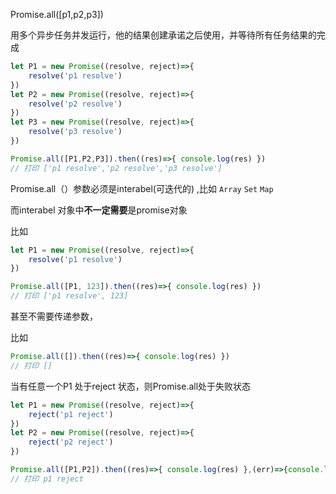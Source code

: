 Promise.all([p1,p2,p3])

用多个异步任务并发运行，他的结果创建承诺之后使用，并等待所有任务结果的完成



```js
let P1 = new Promise((resolve, reject)=>{
    resolve('p1 resolve')
})
let P2 = new Promise((resolve, reject)=>{
    resolve('p2 resolve')
})
let P3 = new Promise((resolve, reject)=>{
    resolve('p3 resolve')
})

Promise.all([P1,P2,P3]).then((res)=>{ console.log(res) }) 
// 打印 ['p1 resolve','p2 resolve','p3 resolve'] 

```



Promise.all（）参数必须是interabel(可迭代的) ,比如 `Array` `Set` `Map`

而interabel 对象中**不一定需要**是promise对象

比如

```js
let P1 = new Promise((resolve, reject)=>{
    resolve('p1 resolve')
})

Promise.all([P1, 123]).then((res)=>{ console.log(res) }) 
// 打印 ['p1 resolve', 123] 
```



甚至不需要传递参数，

比如

```js
Promise.all([]).then((res)=>{ console.log(res) })
// 打印 []
```



当有任意一个P1 处于reject 状态，则Promise.all处于失败状态

```js
let P1 = new Promise((resolve, reject)=>{
    reject('p1 reject')
})
let P2 = new Promise((resolve, reject)=>{
    reject('p2 reject')
})

Promise.all([P1,P2]).then((res)=>{ console.log(res) },(err)=>{console.log(err)}) 
// 打印 p1 reject
```

